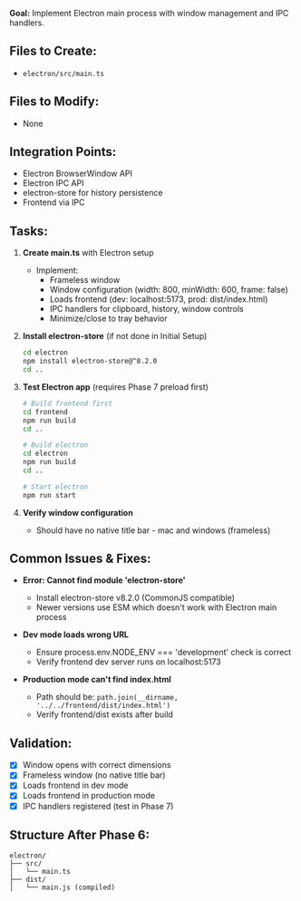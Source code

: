 **Goal:** Implement Electron main process with window management and IPC handlers.

## Files to Create:
- `electron/src/main.ts`

## Files to Modify:
- None

## Integration Points:
- Electron BrowserWindow API
- Electron IPC API
- electron-store for history persistence
- Frontend via IPC

## Tasks:

1. **Create main.ts** with Electron setup
   - Implement:
     - Frameless window 
     - Window configuration (width: 800, minWidth: 600, frame: false)
     - Loads frontend (dev: localhost:5173, prod: dist/index.html)
     - IPC handlers for clipboard, history, window controls
     - Minimize/close to tray behavior

2. **Install electron-store** (if not done in Initial Setup)
   ```bash
   cd electron
   npm install electron-store@^8.2.0
   cd ..
   ```

3. **Test Electron app** (requires Phase 7 preload first)
   ```bash
   # Build frontend first
   cd frontend
   npm run build
   cd ..

   # Build electron
   cd electron
   npm run build
   cd ..

   # Start electron
   npm run start
   ```

4. **Verify window configuration**
   - Should have no native title bar - mac and windows (frameless)

## Common Issues & Fixes:

- **Error: Cannot find module 'electron-store'**
  - Install electron-store v8.2.0 (CommonJS compatible)
  - Newer versions use ESM which doesn't work with Electron main process


- **Dev mode loads wrong URL**
  - Ensure process.env.NODE_ENV === 'development' check is correct
  - Verify frontend dev server runs on localhost:5173

- **Production mode can't find index.html**
  - Path should be: `path.join(__dirname, '../../frontend/dist/index.html')`
  - Verify frontend/dist exists after build

## Validation:

- [x] Window opens with correct dimensions
- [x] Frameless window (no native title bar)
- [x] Loads frontend in dev mode
- [x] Loads frontend in production mode
- [x] IPC handlers registered (test in Phase 7)

## Structure After Phase 6:

```
electron/
├── src/
│   └── main.ts
├── dist/
│   └── main.js (compiled)